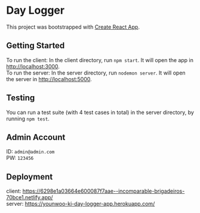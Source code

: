 # Day Logger

This project was bootstrapped with [Create React App](https://github.com/facebook/create-react-app).

## Getting Started

To run the client: In the client directory, run `npm start`. It will open the app in [http://localhost:3000](http://localhost:3000). \
To run the server: In the server directory, run `nodemon server`. It will open the server in [http://localhost:5000](http://localhost:5000).

## Testing

You can run a test suite (with 4 test cases in total) in the server directory, by running `npm test`.

## Admin Account

ID: `admin@admin.com` \
PW: `123456`

## Deployment

client: https://6298e1a03664e600087f7aae--incomparable-brigadeiros-70bce1.netlify.app/ \
server: https://younwoo-ki-day-logger-app.herokuapp.com/
